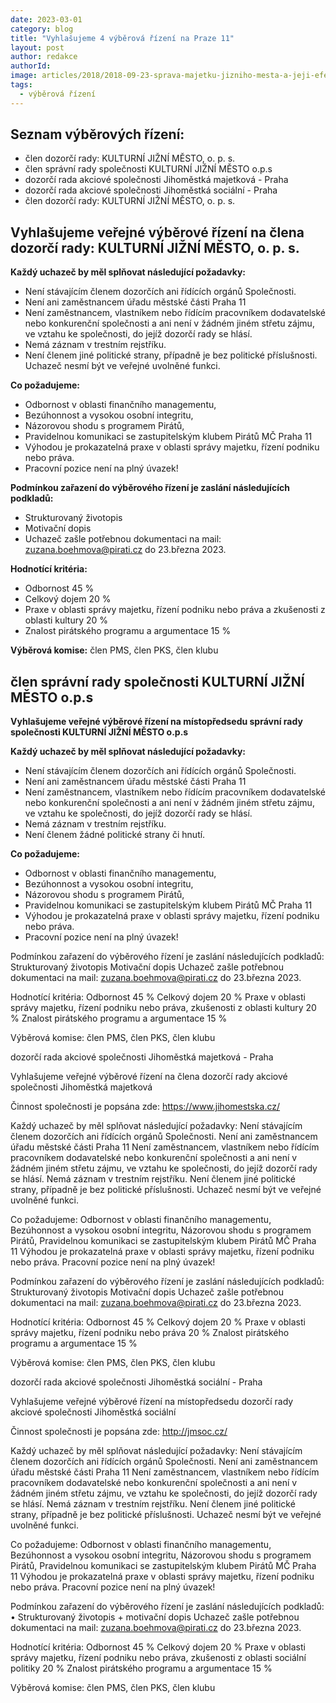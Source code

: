 ```yaml
---
date: 2023-03-01
category: blog
title: "Vyhlašujeme 4 výběrová řízení na Praze 11"
layout: post
author: redakce
authorId: 
image: articles/2018/2018-09-23-sprava-majetku-jizniho-mesta-a-jeji-efektivita.jpg
tags: 
  - výběrová řízení
---
```


## Seznam výběrových řízení:

- člen dozorčí rady: KULTURNÍ JIŽNÍ MĚSTO, o. p. s.
- člen správní rady společnosti KULTURNÍ JIŽNÍ MĚSTO o.p.s
- dozorčí rada akciové společnosti Jihoměstká majetková - Praha
- dozorčí rada akciové společnosti Jihoměstká sociální - Praha
- člen dozorčí rady: KULTURNÍ JIŽNÍ MĚSTO, o. p. s.

## Vyhlašujeme veřejné výběrové řízení na člena dozorčí rady: KULTURNÍ JIŽNÍ MĚSTO, o. p. s.

**Každý uchazeč by měl splňovat následující požadavky:**

- Není stávajícím členem dozorčích ani řídících orgánů Společnosti.
- Není ani zaměstnancem úřadu městské části Praha 11
- Není zaměstnancem, vlastníkem nebo řídícím pracovníkem dodavatelské nebo konkurenční společnosti a ani není v žádném jiném střetu zájmu, ve vztahu ke společnosti, do jejíž dozorčí rady se hlásí.
- Nemá záznam v trestním rejstříku.
- Není členem jiné politické strany, případně je bez politické příslušnosti. Uchazeč nesmí být ve veřejné uvolněné funkci.

**Co požadujeme:**

- Odbornost v oblasti finančního managementu,
- Bezúhonnost a vysokou osobní integritu,
- Názorovou shodu s programem Pirátů,
- Pravidelnou komunikaci se zastupitelským klubem Pirátů MČ Praha 11
- Výhodou je prokazatelná praxe v oblasti správy majetku, řízení podniku nebo práva.
- Pracovní pozice není na plný úvazek!

**Podmínkou zařazení do výběrového řízení je zaslání následujících podkladů:**

- Strukturovaný životopis
- Motivační dopis
- Uchazeč zašle potřebnou dokumentaci na mail: zuzana.boehmova@pirati.cz do 23.března 2023.

**Hodnotící kritéria:**
- Odbornost 45 %
- Celkový dojem 20 %
- Praxe v oblasti správy majetku, řízení podniku nebo práva a zkušenosti z oblasti kultury 20 %
- Znalost pirátského programu a argumentace 15 %

**Výběrová komise:** člen PMS, člen PKS, člen klubu

## člen správní rady společnosti KULTURNÍ JIŽNÍ MĚSTO o.p.s

**Vyhlašujeme veřejné výběrové řízení na místopředsedu správní rady společnosti KULTURNÍ JIŽNÍ MĚSTO o.p.s**

**Každý uchazeč by měl splňovat následující požadavky:**
- Není stávajícím členem dozorčích ani řídících orgánů Společnosti.
- Není ani zaměstnancem úřadu městské části Praha 11
- Není zaměstnancem, vlastníkem nebo řídícím pracovníkem dodavatelské nebo konkurenční společnosti a ani není v žádném jiném střetu zájmu, ve vztahu ke společnosti, do jejíž dozorčí rady se hlásí.
- Nemá záznam v trestním rejstříku.
- Není členem žádné politické strany či hnutí.

**Co požadujeme:**
- Odbornost v oblasti finančního managementu,
- Bezúhonnost a vysokou osobní integritu,
- Názorovou shodu s programem Pirátů,
- Pravidelnou komunikaci se zastupitelským klubem Pirátů MČ Praha 11
- Výhodou je prokazatelná praxe v oblasti správy majetku, řízení podniku nebo práva.
- Pracovní pozice není na plný úvazek!

Podmínkou zařazení do výběrového řízení je zaslání následujících podkladů:
Strukturovaný životopis
Motivační dopis
Uchazeč zašle potřebnou dokumentaci na mail: zuzana.boehmova@pirati.cz do 23.března 2023.

Hodnotící kritéria:
Odbornost 45 %
Celkový dojem 20 %
Praxe v oblasti správy majetku, řízení podniku nebo práva, zkušenosti z oblasti kultury 20 %
Znalost pirátského programu a argumentace 15 %

Výběrová komise: člen PMS, člen PKS, člen klubu

dozorčí rada akciové společnosti Jihoměstká majetková - Praha

Vyhlašujeme veřejné výběrové řízení na člena dozorčí rady akciové společnosti Jihoměstká majetková

Činnost společnosti je popsána zde: https://www.jihomestska.cz/

Každý uchazeč by měl splňovat následující požadavky:
Není stávajícím členem dozorčích ani řídících orgánů Společnosti.
Není ani zaměstnancem úřadu městské části Praha 11
Není zaměstnancem, vlastníkem nebo řídícím pracovníkem dodavatelské nebo konkurenční společnosti a ani není v žádném jiném střetu zájmu, ve vztahu ke společnosti, do jejíž dozorčí rady se hlásí.
Nemá záznam v trestním rejstříku.
Není členem jiné politické strany, případně je bez politické příslušnosti. Uchazeč nesmí být ve veřejné uvolněné funkci.

Co požadujeme:
Odbornost v oblasti finančního managementu,
Bezúhonnost a vysokou osobní integritu,
Názorovou shodu s programem Pirátů,
Pravidelnou komunikaci se zastupitelským klubem Pirátů MČ Praha 11
Výhodou je prokazatelná praxe v oblasti správy majetku, řízení podniku nebo práva.
Pracovní pozice není na plný úvazek!

Podmínkou zařazení do výběrového řízení je zaslání následujících podkladů:
Strukturovaný životopis
Motivační dopis
Uchazeč zašle potřebnou dokumentaci na mail: zuzana.boehmova@pirati.cz do 23.března 2023.

Hodnotící kritéria:
Odbornost 45 %
Celkový dojem 20 %
Praxe v oblasti správy majetku, řízení podniku nebo práva 20 %
Znalost pirátského programu a argumentace 15 %

Výběrová komise: člen PMS, člen PKS, člen klubu

dozorčí rada akciové společnosti Jihoměstká sociální - Praha

Vyhlašujeme veřejné výběrové řízení na místopředsedu dozorčí rady akciové společnosti Jihoměstká sociální

Činnost společnosti je popsána zde: http://jmsoc.cz/

Každý uchazeč by měl splňovat následující požadavky:
Není stávajícím členem dozorčích ani řídících orgánů Společnosti.
Není ani zaměstnancem úřadu městské části Praha 11
Není zaměstnancem, vlastníkem nebo řídícím pracovníkem dodavatelské nebo konkurenční společnosti a ani není v žádném jiném střetu zájmu, ve vztahu ke společnosti, do jejíž dozorčí rady se hlásí.
Nemá záznam v trestním rejstříku.
Není členem jiné politické strany, případně je bez politické příslušnosti. Uchazeč nesmí být ve veřejné uvolněné funkci.

Co požadujeme:
Odbornost v oblasti finančního managementu,
Bezúhonnost a vysokou osobní integritu,
Názorovou shodu s programem Pirátů,
Pravidelnou komunikaci se zastupitelským klubem Pirátů MČ Praha 11
Výhodou je prokazatelná praxe v oblasti správy majetku, řízení podniku nebo práva.
Pracovní pozice není na plný úvazek!

Podmínkou zařazení do výběrového řízení je zaslání následujících podkladů:
• Strukturovaný životopis + motivační dopis
Uchazeč zašle potřebnou dokumentaci na mail: zuzana.boehmova@pirati.cz do 23.března 2023.

Hodnotící kritéria:
Odbornost 45 %
Celkový dojem 20 %
Praxe v oblasti správy majetku, řízení podniku nebo práva, zkušenosti z oblasti sociální politiky 20 %
Znalost pirátského programu a argumentace 15 %

Výběrová komise: člen PMS, člen PKS, člen klubu
